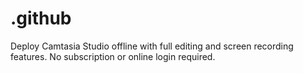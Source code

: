 # .github
Deploy Camtasia Studio offline with full editing and screen recording features. No subscription or online login required.
